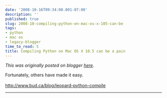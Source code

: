 ```yaml
---
date: '2008-10-16T09:34:00.001-07:00'
description: ''
published: true
slug: 2008-10-compiling-python-on-mac-os-x-105-can-be
tags:
- python
- mac os
- legacy-blogger
time_to_read: 5
title: Compiling Python on Mac OS X 10.5 can be a pain
---
```


*This was originally posted on blogger [here](https://pydanny.blogspot.com/2008/10/compiling-python-on-mac-os-x-105-can-be.html)*.

Fortunately, others have made it easy.<br /><br /><a href="http://www.bud.ca/blog/leopard-python-compile">http://www.bud.ca/blog/leopard-python-compile</a>

---

